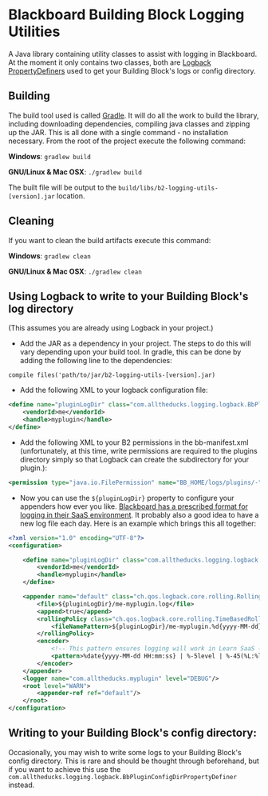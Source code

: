 # Blackboard Building Block Logging Utilities #
A Java library containing utility classes to assist with logging in 
Blackboard. At the moment it only contains two classes, both are 
[Logback PropertyDefiners](http://logback.qos.ch/manual/configuration.html#definingPropsOnTheFly)
used to get your Building Block's logs or config directory.

## Building

The build tool used is called [Gradle](http://www.gradle.org/). It 
will do all the work to build the library, including downloading 
dependencies, compiling java classes and zipping up the JAR. This is all
done with a single command - no installation necessary. From the root of
the project execute the following command:

**Windows**: `gradlew build`

**GNU/Linux & Mac OSX**: `./gradlew build`

The built file will be output to the 
`build/libs/b2-logging-utils-[version].jar` location.

## Cleaning

If you want to clean the build artifacts execute this command:

**Windows**: `gradlew clean`

**GNU/Linux & Mac OSX**: `./gradlew clean`

## Using Logback to write to your Building Block's log directory
(This assumes you are already using Logback in your project.)
 - Add the JAR as a dependency in your project. The steps to do this
will vary depending upon your build tool. In gradle, this can be done
by adding the following line to the dependencies: 

```
compile files('path/to/jar/b2-logging-utils-[version].jar)
```

 - Add the following XML to your logback configuration file:
 
```XML
<define name="pluginLogDir" class="com.alltheducks.logging.logback.BbPluginLogDirPropertyDefiner">
    <vendorId>me</vendorId>
    <handle>myplugin</handle>
</define>
```
 
 - Add the following XML to your B2 permissions in the bb-manifest.xml 
 (unfortunately, at this time, write permissions are required to the 
 plugins directory simply so that Logback can create the subdirectory
 for your plugin.):

```XML
<permission type="java.io.FilePermission" name="BB_HOME/logs/plugins/-" actions="write" />
```

 - Now you can use the `${pluginLogDir}` property to configure your 
 appenders how ever you like. [Blackboard has a prescribed format for
 logging in their SaaS environment](https://community.blackboard.com/docs/DOC-1595). 
 It probably also a good idea to have a new log file each day. Here is an example
 which brings this all together:
 
```XML
<?xml version="1.0" encoding="UTF-8"?>
<configuration>

    <define name="pluginLogDir" class="com.alltheducks.logging.logback.BbPluginLogDirPropertyDefiner">
        <vendorId>me</vendorId>
        <handle>myplugin</handle>
    </define>

    <appender name="default" class="ch.qos.logback.core.rolling.RollingFileAppender">
        <file>${pluginLogDir}/me-myplugin.log</file>
        <append>true</append>
        <rollingPolicy class="ch.qos.logback.core.rolling.TimeBasedRollingPolicy">
            <fileNamePattern>${pluginLogDir}/me-myplugin.%d{yyyy-MM-dd}.log</fileNamePattern>
        </rollingPolicy>
        <encoder>
            <!-- This pattern ensures logging will work in Learn SaaS -->
            <pattern>%date{yyyy-MM-dd HH:mm:ss} | %-5level | %-45(%L:%logger{40}) | %m%n%ex{10}</pattern>
        </encoder>
    </appender>
    <logger name="com.alltheducks.myplugin" level="DEBUG"/>
    <root level="WARN">
        <appender-ref ref="default"/>
    </root>
</configuration>
```

## Writing to your Building Block's config directory:
Occasionally, you may wish to write some logs to your Building Block's config
directory. This is rare and should be thought through beforehand, but if you
want to achieve this use the `com.alltheducks.logging.logback.BbPluginConfigDirPropertyDefiner`
instead.
